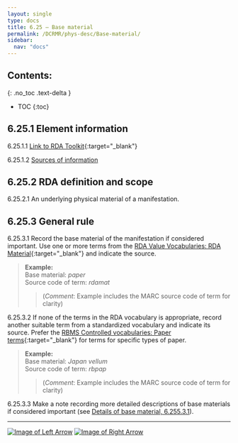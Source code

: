```yaml
---
layout: single
type: docs
title: 6.25 — Base material
permalink: /DCRMR/phys-desc/Base-material/
sidebar:
  nav: "docs"
---
```


## Contents:
{: .no_toc .text-delta }

- TOC
{:toc}

## 6.25.1 Element information

<a name="6.25.1.1">6.25.1.1</a> [Link to RDA Toolkit](https://access.rdatoolkit.org/en-US_ala-f96b31a0-8dd8-324c-a2e7-28f9540f665e){:target="_blank"}

<a name="6.25.1.2">6.25.1.2</a> [Sources of information](/DCRMR/phys-desc/#6011-sources-of-information) 

## 6.25.2 RDA definition and scope

<a name="6.25.2.1">6.25.2.1</a> An underlying physical material of a manifestation.

## 6.25.3 General rule

<a name="6.25.3.1">6.25.3.1</a> Record the base material of the manifestation if considered important. Use one or more terms from the [RDA Value Vocabularies: RDA Material](http://www.rdaregistry.info/termList/RDAMaterial/){:target="_blank"} and indicate the source.

>**Example:**  
>Base material: <CITE>paper</CITE>  
>Source code of term: <CITE>rdamat</CITE>  
>>(*Comment*: Example includes the MARC source code of term for clarity)

<a name="6.25.3.2">6.25.3.2</a> If none of the terms in the RDA vocabulary is appropriate, record another suitable term from a standardized vocabulary and indicate its source. Prefer the [RBMS Controlled vocabularies: Paper terms](http://rbms.info/vocabularies/paper/alphabetical_list.htm){:target="_blank"} for terms for specific types of paper.

>**Example:**  
>Base material: <CITE>Japan vellum</CITE>  
>Source code of term: <CITE>rbpap</CITE>  
>>(*Comment*: Example includes the MARC source code of term for clarity)

<a name="6.25.3.3">6.25.3.3</a> Make a note recording more detailed descriptions of base materials if considered important (see [Details of base material, 6.255.3.1](/DCRMR/phys-desc/Details-of-base-material/#6.255.3.1)).

---

[![Image of Left Arrow](https://rbms-bsc.github.io/DCRMR/assets/pictures/navigation/Arrow_Left.png "6.245 — Note on dimensions of manifestation")](/DCRMR/phys-desc/Note-on-dimensions-of-manifestation/) [![Image of Right Arrow](https://rbms-bsc.github.io/DCRMR/assets/pictures/navigation/Arrow_Right.png "6.255 — Details of base material")](/DCRMR/phys-desc/Details-of-base-material/)